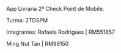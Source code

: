App Livraria
2º Check Point de Mobile.

Turma: 2TDSPM

Integrantes:
Rafaela Rodrigues | RM551857

Ming Nut Tan | RM99150
